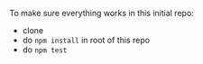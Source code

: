 To make sure everything works in this initial repo:
- clone
- do `npm install` in root of this repo
- do `npm test`
